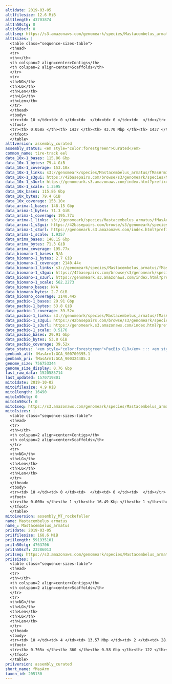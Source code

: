 ```yaml
---
alt1date: 2019-03-05
alt1filesize: 12.6 MiB
alt1length: 43703874
alt1n50ctg: 0
alt1n50scf: 0
alt1seq: https://s3.amazonaws.com/genomeark/species/Mastacembelus_armatus/fMasArm1/assembly_curated/fMasArm1.alt.cur.20190305.fasta.gz
alt1sizes: |
  <table class="sequence-sizes-table">
  <thead>
  <tr>
  <th></th>
  <th colspan=2 align=center>Contigs</th>
  <th colspan=2 align=center>Scaffolds</th>
  </tr>
  <tr>
  <th>NG</th>
  <th>LG</th>
  <th>Len</th>
  <th>LG</th>
  <th>Len</th>
  </tr>
  </thead>
  <tbody>
  <tr><td> 10 </td><td> 0 </td><td>  </td><td> 0 </td><td>  </td></tr>  <tr><td> 20 </td><td> 0 </td><td>  </td><td> 0 </td><td>  </td></tr>  <tr><td> 30 </td><td> 0 </td><td>  </td><td> 0 </td><td>  </td></tr>  <tr><td> 40 </td><td> 0 </td><td>  </td><td> 0 </td><td>  </td></tr>  <tr style="background-color:#cccccc;"><td> 50 </td><td> 0 </td><td>  </td><td> 0 </td><td>  </td></tr>  <tr><td> 60 </td><td> 0 </td><td>  </td><td> 0 </td><td>  </td></tr>  <tr><td> 70 </td><td> 0 </td><td>  </td><td> 0 </td><td>  </td></tr>  <tr><td> 80 </td><td> 0 </td><td>  </td><td> 0 </td><td>  </td></tr>  <tr><td> 90 </td><td> 0 </td><td>  </td><td> 0 </td><td>  </td></tr>  <tr><td> 100 </td><td> 0 </td><td>  </td><td> 0 </td><td>  </td></tr>  </tbody>
  <tfoot>
  <tr><th> 0.058x </th><th> 1437 </th><th> 43.70 Mbp </th><th> 1437 </th><th> 43.70 Mbp </th></tr>
  </tfoot>
  </table>
alt1version: assembly_curated
assembly_status: <em style="color:forestgreen">Curated</em>
common_name: tire-track eel
data_10x-1_bases: 115.86 Gbp
data_10x-1_bytes: 79.4 GiB
data_10x-1_coverage: 153.10x
data_10x-1_links: s3://genomeark/species/Mastacembelus_armatus/fMasArm1/genomic_data/10x/<br>
data_10x-1_s3gui: https://42basepairs.com/browse/s3/genomeark/species/Mastacembelus_armatus/fMasArm1/genomic_data/10x/
data_10x-1_s3url: https://genomeark.s3.amazonaws.com/index.html?prefix=species/Mastacembelus_armatus/fMasArm1/genomic_data/10x/
data_10x-1_scale: 1.3595
data_10x_bases: 115.86 Gbp
data_10x_bytes: 79.4 GiB
data_10x_coverage: 153.10x
data_arima-1_bases: 148.15 Gbp
data_arima-1_bytes: 71.3 GiB
data_arima-1_coverage: 195.77x
data_arima-1_links: s3://genomeark/species/Mastacembelus_armatus/fMasArm1/genomic_data/arima/<br>
data_arima-1_s3gui: https://42basepairs.com/browse/s3/genomeark/species/Mastacembelus_armatus/fMasArm1/genomic_data/arima/
data_arima-1_s3url: https://genomeark.s3.amazonaws.com/index.html?prefix=species/Mastacembelus_armatus/fMasArm1/genomic_data/arima/
data_arima-1_scale: 1.9357
data_arima_bases: 148.15 Gbp
data_arima_bytes: 71.3 GiB
data_arima_coverage: 195.77x
data_bionano-1_bases: N/A
data_bionano-1_bytes: 2.7 GiB
data_bionano-1_coverage: 2140.44x
data_bionano-1_links: s3://genomeark/species/Mastacembelus_armatus/fMasArm1/genomic_data/bionano/<br>
data_bionano-1_s3gui: https://42basepairs.com/browse/s3/genomeark/species/Mastacembelus_armatus/fMasArm1/genomic_data/bionano/
data_bionano-1_s3url: https://genomeark.s3.amazonaws.com/index.html?prefix=species/Mastacembelus_armatus/fMasArm1/genomic_data/bionano/
data_bionano-1_scale: 562.2273
data_bionano_bases: N/A
data_bionano_bytes: 2.7 GiB
data_bionano_coverage: 2140.44x
data_pacbio-1_bases: 29.91 Gbp
data_pacbio-1_bytes: 53.8 GiB
data_pacbio-1_coverage: 39.52x
data_pacbio-1_links: s3://genomeark/species/Mastacembelus_armatus/fMasArm1/genomic_data/pacbio/<br>
data_pacbio-1_s3gui: https://42basepairs.com/browse/s3/genomeark/species/Mastacembelus_armatus/fMasArm1/genomic_data/pacbio/
data_pacbio-1_s3url: https://genomeark.s3.amazonaws.com/index.html?prefix=species/Mastacembelus_armatus/fMasArm1/genomic_data/pacbio/
data_pacbio-1_scale: 0.5176
data_pacbio_bases: 29.91 Gbp
data_pacbio_bytes: 53.8 GiB
data_pacbio_coverage: 39.52x
data_status: '<em style="color:forestgreen">PacBio CLR</em> ::: <em style="color:forestgreen">10x</em> ::: <em style="color:forestgreen">Arima</em>'
genbank_alt: fMasArm1:GCA_900700395.1
genbank_pri: fMasArm1:GCA_900324485.3
genome_size: 756753344
genome_size_display: 0.76 Gbp
last_raw_data: 1520585714
last_updated: 1570719801
mito1date: 2019-10-02
mito1filesize: 4.9 KiB
mito1length: 16490
mito1n50ctg: 0
mito1n50scf: 0
mito1seq: https://s3.amazonaws.com/genomeark/species/Mastacembelus_armatus/fMasArm1/assembly_MT_rockefeller/fMasArm1.MT.20191002.fasta.gz
mito1sizes: |
  <table class="sequence-sizes-table">
  <thead>
  <tr>
  <th></th>
  <th colspan=2 align=center>Contigs</th>
  <th colspan=2 align=center>Scaffolds</th>
  </tr>
  <tr>
  <th>NG</th>
  <th>LG</th>
  <th>Len</th>
  <th>LG</th>
  <th>Len</th>
  </tr>
  </thead>
  <tbody>
  <tr><td> 10 </td><td> 0 </td><td>  </td><td> 0 </td><td>  </td></tr>  <tr><td> 20 </td><td> 0 </td><td>  </td><td> 0 </td><td>  </td></tr>  <tr><td> 30 </td><td> 0 </td><td>  </td><td> 0 </td><td>  </td></tr>  <tr><td> 40 </td><td> 0 </td><td>  </td><td> 0 </td><td>  </td></tr>  <tr style="background-color:#cccccc;"><td> 50 </td><td> 0 </td><td style="background-color:#ff8888;">  </td><td> 0 </td><td style="background-color:#ff8888;">  </td></tr>  <tr><td> 60 </td><td> 0 </td><td>  </td><td> 0 </td><td>  </td></tr>  <tr><td> 70 </td><td> 0 </td><td>  </td><td> 0 </td><td>  </td></tr>  <tr><td> 80 </td><td> 0 </td><td>  </td><td> 0 </td><td>  </td></tr>  <tr><td> 90 </td><td> 0 </td><td>  </td><td> 0 </td><td>  </td></tr>  <tr><td> 100 </td><td> 0 </td><td>  </td><td> 0 </td><td>  </td></tr>  </tbody>
  <tfoot>
  <tr><th> 0.000x </th><th> 1 </th><th> 16.49 Kbp </th><th> 1 </th><th> 16.49 Kbp </th></tr>
  </tfoot>
  </table>
mito1version: assembly_MT_rockefeller
name: Mastacembelus armatus
name_: Mastacembelus_armatus
pri1date: 2019-03-05
pri1filesize: 168.6 MiB
pri1length: 591935101
pri1n50ctg: 4763706
pri1n50scf: 23286013
pri1seq: https://s3.amazonaws.com/genomeark/species/Mastacembelus_armatus/fMasArm1/assembly_curated/fMasArm1.pri.cur.20190305.fasta.gz
pri1sizes: |
  <table class="sequence-sizes-table">
  <thead>
  <tr>
  <th></th>
  <th colspan=2 align=center>Contigs</th>
  <th colspan=2 align=center>Scaffolds</th>
  </tr>
  <tr>
  <th>NG</th>
  <th>LG</th>
  <th>Len</th>
  <th>LG</th>
  <th>Len</th>
  </tr>
  </thead>
  <tbody>
  <tr><td> 10 </td><td> 4 </td><td> 13.57 Mbp </td><td> 2 </td><td> 28.73 Mbp </td></tr>  <tr><td> 20 </td><td> 10 </td><td> 10.96 Mbp </td><td> 5 </td><td> 27.50 Mbp </td></tr>  <tr><td> 30 </td><td> 17 </td><td> 8.70 Mbp </td><td> 8 </td><td> 25.86 Mbp </td></tr>  <tr><td> 40 </td><td> 27 </td><td> 6.69 Mbp </td><td> 11 </td><td> 24.95 Mbp </td></tr>  <tr style="background-color:#cccccc;"><td> 50 </td><td> 40 </td><td style="background-color:#88ff88;"> 4.76 Mbp </td><td> 14 </td><td style="background-color:#88ff88;"> 23.29 Mbp </td></tr>  <tr><td> 60 </td><td> 61 </td><td> 2.31 Mbp </td><td> 17 </td><td> 21.33 Mbp </td></tr>  <tr><td> 70 </td><td> 111 </td><td> 0.90 Mbp </td><td> 21 </td><td> 19.68 Mbp </td></tr>  <tr><td> 80 </td><td> 0 </td><td>  </td><td> 0 </td><td>  </td></tr>  <tr><td> 90 </td><td> 0 </td><td>  </td><td> 0 </td><td>  </td></tr>  <tr><td> 100 </td><td> 0 </td><td>  </td><td> 0 </td><td>  </td></tr>  </tbody>
  <tfoot>
  <tr><th> 0.765x </th><th> 360 </th><th> 0.58 Gbp </th><th> 122 </th><th> 0.59 Gbp </th></tr>
  </tfoot>
  </table>
pri1version: assembly_curated
short_name: fMasArm
taxon_id: 205130
---
```

